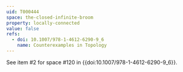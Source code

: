 ```yaml
---
uid: T000444
space: the-closed-infinite-broom
property: locally-connected
value: false
refs:
  - doi: 10.1007/978-1-4612-6290-9_6
    name: Counterexamples in Topology
---
```

See item #2 for space #120 in {{doi:10.1007/978-1-4612-6290-9_6}}.
